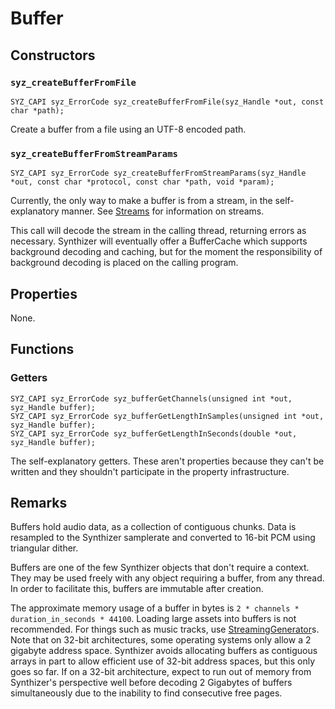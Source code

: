 # Buffer

## Constructors

### `syz_createBufferFromFile`

```
SYZ_CAPI syz_ErrorCode syz_createBufferFromFile(syz_Handle *out, const char *path);
```

Create a buffer from a file using an UTF-8 encoded path.

### `syz_createBufferFromStreamParams`

```
SYZ_CAPI syz_ErrorCode syz_createBufferFromStreamParams(syz_Handle *out, const char *protocol, const char *path, void *param);
```

Currently, the only way to make a buffer is from a stream, in the self-explanatory manner. See [Streams](../concepts/streams.md) for information on streams.

This call will decode the stream in the calling thread, returning errors as necessary. Synthizer will eventually offer a BufferCache which supports background decoding and caching, but for the moment the responsibility of background decoding is placed on the calling program.

## Properties

None.

## Functions

### Getters

```
SYZ_CAPI syz_ErrorCode syz_bufferGetChannels(unsigned int *out, syz_Handle buffer);
SYZ_CAPI syz_ErrorCode syz_bufferGetLengthInSamples(unsigned int *out, syz_Handle buffer);
SYZ_CAPI syz_ErrorCode syz_bufferGetLengthInSeconds(double *out, syz_Handle buffer);
```

The self-explanatory getters. These aren't properties because they can't be written and they shouldn't participate in the property infrastructure.

## Remarks

Buffers hold audio data, as a collection of contiguous chunks.  Data is resampled to the Synthizer samplerate and converted to 16-bit PCM using triangular dither.

Buffers are one of the few Synthizer objects that don't require a context.  They may be used freely with any object requiring a buffer, from any thread.  In order to facilitate this, buffers are immutable after creation.

The approximate memory usage of a buffer in bytes is `2 * channels * duration_in_seconds * 44100`.  Loading large assets into buffers is not recommended. For things such as music tracks, use [StreamingGenerator](./streaming_generator.md)s.  Note that on 32-bit architectures, some operating systems only allow a 2 gigabyte address space.  Synthizer avoids allocating buffers as contiguous arrays in part to allow efficient use of 32-bit address spaces, but this only goes so far.  If on a 32-bit architecture, expect to run out of memory from Synthizer's perspective well before decoding 2 Gigabytes of buffers simultaneously due to the inability to find consecutive free pages.
